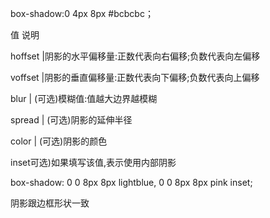 box-shadow:0 4px 8px #bcbcbc；

值											说明

hoffset |阴影的水平偏移量:正数代表向右偏移;负数代表向左偏移

voffset |阴影的垂直偏移量:正数代表向下偏移;负数代表向上偏移

blur | (可选)模糊值:值越大边界越模糊

spread | (可选)阴影的延伸半径

color | (可选)阴影的颜色

inset可选)如果填写该值,表示使用内部阴影

box-shadow: 0 0 8px 8px lightblue, 0 0 8px 8px pink inset;



阴影跟边框形状一致